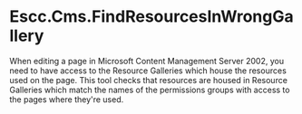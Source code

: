 Escc.Cms.FindResourcesInWrongGallery
====================================

When editing a page in Microsoft Content Management Server 2002, you need to have access to the Resource Galleries
which house the resources used on the page. This tool checks that resources are housed in Resource Galleries
which match the names of the permissions groups with access to the pages where they're used.
